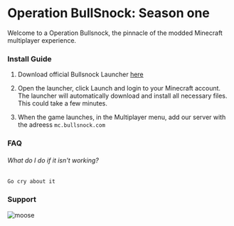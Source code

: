 # Operation BullSnock: Season one 

Welcome to a Operation Bullsnock, the pinnacle of the modded Minecraft multiplayer experience. 

### Install Guide

1. Download official Bullsnock Launcher [here](https://github.com/wyattjcotta/bullsnock/raw/gh-pages/Bullsnock%20Launcher.jar)

2. Open the launcher, click Launch and login to your Minecraft account. The launcher will automatically download and install all necessary files. This could take a few minutes.

3. When the game launches, in the Multiplayer menu, add our server with the adreess `mc.bullsnock.com`



### FAQ

###### What do I do if it isn't working?

	Go cry about it
 
### Support

![moose](https://i.pinimg.com/originals/90/04/46/90044669bf05839da07b5fb4efd5bf89.png)
